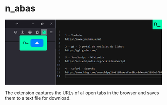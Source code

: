 # n_abas

![n_abas example](icons/n_abas-on.png)

The extension captures the URLs of all open tabs in the browser and saves them to a text file for download. 
